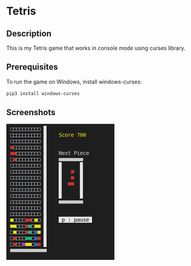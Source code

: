 # Tetris

## Description

This is my Tetris game that works in console mode using curses library.

## Prerequisites

To run the game on Windows, install windows-curses:

```bash
pip3 install windows-curses
```

## Screenshots

![tetris game](tetris-game.png)
